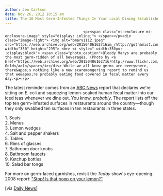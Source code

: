 ```yaml
---
author: Jen Carlson
date: Nov 26, 2012 10:15 am
title: The 10 Most Germ-Infested Things In Your Local Dining Establishment
---
```


	
										<p><span class="mt-enclosure mt-enclosure-image" style="display: inline;"> </span></p><div class="image-right"> <img alt="bmary1112.jpeg" src="https://web.archive.org/web/20150406162716im_/http://gothamist.com/attachments/arts_jen/bmary1112.jpeg" width="350" height="295"> <br> <i style=" width:350px; ;display:block"> <span class="photo_caption">Bloody Marys are probably the most germ-ridden of all beverages. (Photo by <a href="https://web.archive.org/web/20150406162716/http://www.flickr.com/photos/chrisgold/6044167353/">Chris Gold</a>)</span></i></div> While we all know germs are everywhere, there&apos;s nothing like a new scaremongering report to remind us that we&apos;re probably eating food covered in fecal matter every day.<p></p>

<p>The latest reminder comes from an <a href="https://web.archive.org/web/20150406162716/http://abcnews.go.com/Health/10-germiest-places-restaurant-hint-bathroom/story?id=17728078#.ULOSDeOe_b_">ABC News</a> report that declares we&apos;re sitting on E. coli and squeezing lemon-soaked human fecal matter into our iced teas whenever we dine out. You know, <em>probably</em>. The report lists off the top ten germ-infested surfaces in restaurants around the country&#x2014;though they only swabbed ten surfaces in ten restaurants in three states. </p>

<p>1. Seats<br>
2. Menus<br>
3. Lemon wedges<br>
4. Salt and pepper shakers<br>
5. Tables<br>
6. Rims of glasses<br>
7. Bathroom door knobs<br>
8. Bathroom faucets<br>
9. Ketchup bottles<br>
10. Salad bar tongs</p>

<p>For more on germ-laced garnishes, revisit the <em>Today</em> show&apos;s eye-opening 2008 report: <a href="https://web.archive.org/web/20150406162716/http://today.msnbc.msn.com/id/23355862/ns/today-today_health/t/stop-poop-your-lemon/#.ULOTBeOe_b8">&quot;Stop! Is that poop on your lemon?&quot;</a></p>

<p>[via <a href="https://web.archive.org/web/20150406162716/http://www.nydailynews.com/life-style/health/germiest-places-restaurant-article-1.1208054?localLinksEnabled=false">Daily News</a>]</p>					
										
									
				